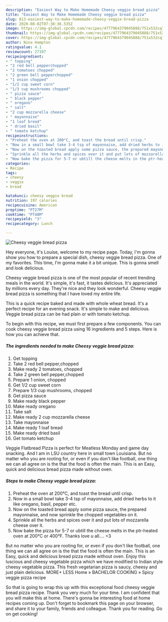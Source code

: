 ```yaml
---
description: "Easiest Way to Make Homemade Cheesy veggie bread pizza"
title: "Easiest Way to Make Homemade Cheesy veggie bread pizza"
slug: 813-easiest-way-to-make-homemade-cheesy-veggie-bread-pizza
date: 2020-08-02T07:38:36.535Z
image: https://img-global.cpcdn.com/recipes/4777964379045888/751x532cq70/cheesy-veggie-bread-pizza-recipe-main-photo.jpg
thumbnail: https://img-global.cpcdn.com/recipes/4777964379045888/751x532cq70/cheesy-veggie-bread-pizza-recipe-main-photo.jpg
cover: https://img-global.cpcdn.com/recipes/4777964379045888/751x532cq70/cheesy-veggie-bread-pizza-recipe-main-photo.jpg
author: Nina Hampton
ratingvalue: 4.1
reviewcount: 27197
recipeingredient:
- " topping"
- "2 red bell pepperchopped"
- "2 tomatoes chopped"
- "2 green bell pepperchopped"
- "1 onion chopped"
- "1/2 cup sweet corn"
- "1/3 cup mushrooms chopped"
- " pizza sauce"
- " black pepper"
- " oregano"
- " salt"
- "2 cup mozzarella cheese"
- " mayonnaise"
- "1 loaf bread"
- " dried basil"
- " tomato ketchup"
recipeinstructions:
- "Preheat the oven at 200°C, and toast the bread until crisp."
- "Now in a small bowl take 3-4 tsp of mayonnaise, add dried herbs to it like oregano, basil, pepper etc."
- "Now on the toasted bread apply some pizza sauce, the prepared mayonnaise, and now sprinkle the chopped vegetables on it."
- "Sprinkle all the herbs and spices over it and put lots of mozzarella cheese over it."
- "Now bake the pizza for 5-7 or ubtill the cheese melts in the ptr-heated oven at 200°C or 400°F. Thanks love u all.... &lt;3"
categories:
- Recipe
tags:
- cheesy
- veggie
- bread

katakunci: cheesy veggie bread 
nutrition: 197 calories
recipecuisine: American
preptime: "PT27M"
cooktime: "PT48M"
recipeyield: "3"
recipecategory: Lunch

---
```



![Cheesy veggie bread pizza](https://img-global.cpcdn.com/recipes/4777964379045888/751x532cq70/cheesy-veggie-bread-pizza-recipe-main-photo.jpg)

Hey everyone, it's Louise, welcome to my recipe page. Today, I'm gonna show you how to prepare a special dish, cheesy veggie bread pizza. One of my favorites. This time, I'm gonna make it a bit unique. This is gonna smell and look delicious.

Cheesy veggie bread pizza is one of the most popular of recent trending meals in the world. It's simple, it's fast, it tastes delicious. It's appreciated by millions every day. They're nice and they look wonderful. Cheesy veggie bread pizza is something that I have loved my entire life.

This is a quick recipe baked and made with whole wheat bread. It&#39;s a perfect recipe for an evening snack. It&#39;s simple to make and delicious. Veggie bread pizza can be had plain or with tomato ketchup.


To begin with this recipe, we must first prepare a few components. You can cook cheesy veggie bread pizza using 16 ingredients and 5 steps. Here is how you can achieve that.

<!--inarticleads1-->

##### The ingredients needed to make Cheesy veggie bread pizza:

1. Get  topping
1. Take 2 red bell pepper,chopped
1. Make ready 2 tomatoes, chopped
1. Take 2 green bell pepper,chopped
1. Prepare 1 onion, chopped
1. Get 1/2 cup sweet corn
1. Prepare 1/3 cup mushrooms, chopped
1. Get  pizza sauce
1. Make ready  black pepper
1. Make ready  oregano
1. Take  salt
1. Make ready 2 cup mozzarella cheese
1. Take  mayonnaise
1. Make ready 1 loaf bread
1. Make ready  dried basil
1. Get  tomato ketchup


Veggie Flatbread Pizza is perfect for Meatless Monday and game day snacking. And I am in LSU country here in small town Louisiana. But no matter who you are rooting for, or even if you don&#39;t like football, one thing we can all agree on is the that the food is often the main. This is an Easy, quick and delicious bread pizza made without oven. 

<!--inarticleads2-->

##### Steps to make Cheesy veggie bread pizza:

1. Preheat the oven at 200°C, and toast the bread until crisp.
1. Now in a small bowl take 3-4 tsp of mayonnaise, add dried herbs to it like oregano, basil, pepper etc.
1. Now on the toasted bread apply some pizza sauce, the prepared mayonnaise, and now sprinkle the chopped vegetables on it.
1. Sprinkle all the herbs and spices over it and put lots of mozzarella cheese over it.
1. Now bake the pizza for 5-7 or ubtill the cheese melts in the ptr-heated oven at 200°C or 400°F. Thanks love u all.... &lt;3


But no matter who you are rooting for, or even if you don&#39;t like football, one thing we can all agree on is the that the food is often the main. This is an Easy, quick and delicious bread pizza made without oven. Enjoy this luscious and cheesy vegetable pizza which we have modified to Indian style cheesy vegetable pizza. This fresh vegetarian pizza is saucy, cheesy and just plain delicious. MORE+ LESS Home » BACHELOR COOKING » Spicy veggie pizza recipe 

So that is going to wrap this up with this exceptional food cheesy veggie bread pizza recipe. Thank you very much for your time. I am confident that you will make this at home. There's gonna be interesting food at home recipes coming up. Don't forget to bookmark this page on your browser, and share it to your family, friends and colleague. Thank you for reading. Go on get cooking!

